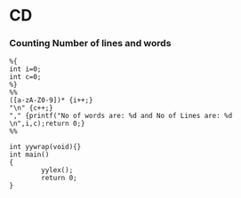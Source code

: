 # CD



### Counting Number of lines and words
```
%{
int i=0;
int c=0;
%}
%%
([a-zA-Z0-9])* {i++;}
"\n" {c++;}
"," {printf("No of words are: %d and No of Lines are: %d \n",i,c);return 0;}
%%

int yywrap(void){}
int main()
{
        yylex();
        return 0;
}


```
